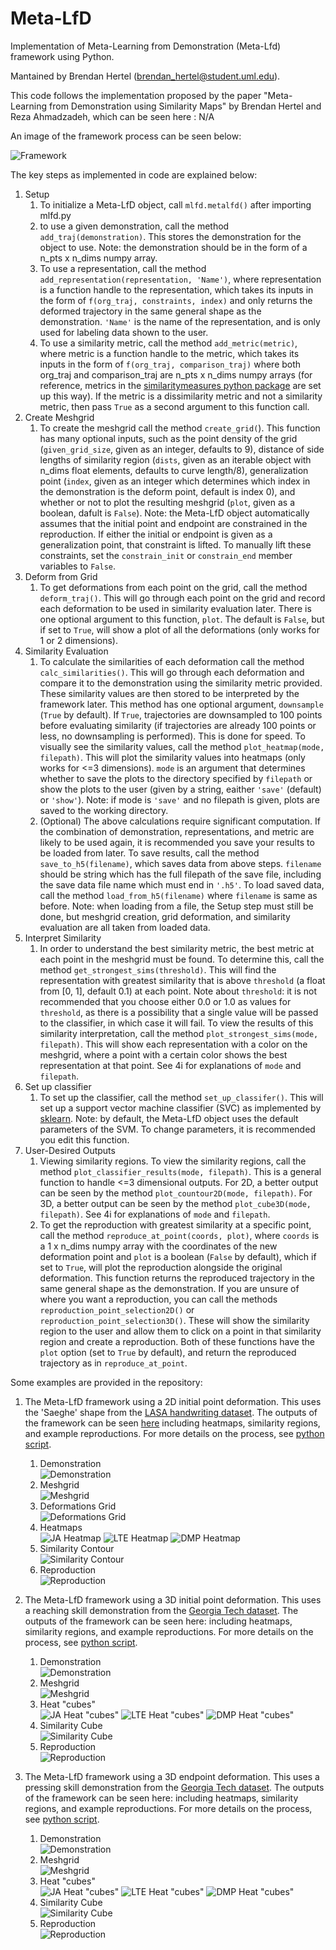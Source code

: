 # Meta-LfD
Implementation of Meta-Learning from Demonstration (Meta-Lfd) framework using Python.
 
Mantained by Brendan Hertel (brendan_hertel@student.uml.edu).
 
This code follows the implementation proposed by the paper "Meta-Learning from Demonstration using Similarity Maps" by Brendan Hertel and Reza Ahmadzadeh, which can be seen here : N/A <insert link>
 
An image of the framework process can be seen below:

![Framework](https://github.com/brenhertel/Meta-LfD/blob/master/.media/mlfd_flowchart_updated_3d_v2.png)

The key steps as implemented in code are explained below:

1. Setup
   1. To initialize a Meta-LfD object, call `mlfd.metalfd()` after importing mlfd.py
   1. to use a given demonstration, call the method `add_traj(demonstration)`. This stores the demonstration for the object to use. Note: the demonstration should be in the form of a n_pts x n_dims numpy array.
   1. To use a representation, call the method `add_representation(representation, 'Name')`, where representation is a function handle to the representation, which takes its inputs in the form of `f(org_traj, constraints, index)` and only returns the deformed trajectory in the same general shape as the demonstration. `'Name'` is the name of the representation, and is only used for labeling data shown to the user.
   1. To use a similarity metric, call the method `add_metric(metric)`, where metric is a function handle to the metric, which takes its inputs in the form of `f(org_traj, comparison_traj)` where both org_traj and comparison_traj  are n_pts x n_dims numpy arrays (for reference, metrics in the [similaritymeasures python package](https://pypi.org/project/similaritymeasures/) are set up this way). If the metric is a dissimilarity metric and not a similarity metric, then pass `True` as a second argument to this function call.
1. Create Meshgrid
   1. To create the meshgrid call the method `create_grid(`). This function has many optional inputs, such as the point density of the grid (`given_grid_size`, given as an integer, defaults to 9), distance of side lengths of similarity region (`dists`, given as an iterable object with n_dims float elements, defaults to curve length/8), generalization point (`index`, given as an integer which determines which index in the demonstration is the deform point, default is index 0), and whether or not to plot the resulting meshgrid (`plot`, given as a boolean, dafult is `False`). Note: the Meta-LfD object automatically assumes that the initial point and endpoint are constrained in the reproduction. If either the initial or endpoint is given as a generalization point, that constraint is lifted. To manually lift these constraints, set the `constrain_init` or `constrain_end` member variables to `False`.
1. Deform from Grid
   1. To get deformations from each point on the grid, call the method `deform_traj()`. This will go through each point on the grid and record each deformation to be used in similarity evaluation later. There is one optional argument to this function, `plot`. The default is `False`, but if set to `True`, will show a plot of all the deformations (only works for 1 or 2 dimensions).
1. Similarity Evaluation
   1. To calculate the similarities of each deformation call the method `calc_similarities()`. This will go through each deformation and compare it to the demonstration using the similarity metric provided. These similarity values are then stored to be interpreted by the framework later. This method has one optional argument, `downsample` (`True` by default). If `True`, trajectories are downsampled to 100 points before evaluating similarity (if trajectories are already 100 points or less, no downsampling is performed). This is done for speed. To visually see the similarity values, call the method `plot_heatmap(mode, filepath)`. This will plot the similarity values into heatmaps (only works for <=3 dimensions). `mode` is an argument that determines whether to save the plots to the directory specified by `filepath` or show the plots to the user (given by a string, eaither `'save'` (default) or `'show'`). Note: if mode is `'save'` and no filepath is given, plots are saved to the working directory.
   1. (Optional) The above calculations require significant computation. If the combination of demonstration, representations, and metric are likely to be used again, it is recommended you save your results to be loaded from later. To save results, call the method `save_to_h5(filename)`, which saves data from above steps. `filename` should be string which has the full filepath of the save file, including the save data file name which must end in `'.h5'`. To load saved data, call the method `load_from_h5(filename)` where `filename` is same as before. Note: when loading from a file, the Setup step must still be done, but meshgrid creation, grid deformation, and similarity evaluation are all taken from loaded data.
1. Interpret Similarity
   1. In order to understand the best similarity metric, the best metric at each point in the meshgrid must be found. To determine this, call the method `get_strongest_sims(threshold)`. This will find the representation with greatest similarity that is above `threshold` (a float from [0, 1], default 0.1) at each point. Note about `threshold`: it is not recommended that you choose either 0.0 or 1.0 as values for `threshold`, as there is a possibility that a single value will be passed to the classifier, in which case it will fail. To view the results of this similarity interpretation, call the method `plot_strongest_sims(mode, filepath)`. This will show each representation with a color on the meshgrid, where a point with a certain color shows the best representation at that point. See 4i for explanations of `mode` and `filepath`.
1. Set up classifier
   1. To set up the classifier, call the method `set_up_classifer()`. This will set up a support vector machine classifier (SVC) as implemented by [sklearn](https://scikit-learn.org/stable/modules/generated/sklearn.svm.SVC.html). Note: by default, the Meta-LfD object uses the default parameters of the SVM. To change parameters, it is recommended you edit this function.
1. User-Desired Outputs
   1. Viewing similarity regions. To view the similarity regions, call the method `plot_classifier_results(mode, filepath)`. This is a general function to handle <=3 dimensional outputs. For 2D, a better output can be seen by the method `plot_countour2D(mode, filepath)`. For 3D, a better output can be seen by the method `plot_cube3D(mode, filepath)`. See 4i for explanations of `mode` and `filepath`.
   1. To get the reproduction with greatest similarity at a specific point, call the method `reproduce_at_point(coords, plot)`, where `coords` is a 1 x n_dims numpy array with the coordinates of the new deformation point and `plot` is a boolean (`False` by default), which if set to `True`, will plot the reproduction alongside the original deformation. This function returns the reproduced trajectory in the same general shape as the demonstration. If you are unsure of where you want a reproduction, you can call the methods `reproduction_point_selection2D()` or `reproduction_point_selection3D()`. These will show the similarity region to the user and allow them to click on a point in that similarity region and create a reproduction. Both of these functions have the `plot` option (set to `True` by default), and return the reproduced trajectory as in `reproduce_at_point`.
 
Some examples are provided in the repository:
1. The Meta-LfD framework using a 2D initial point deformation. This uses the 'Saeghe' shape from the [LASA handwriting dataset](https://bitbucket.org/khansari/lasahandwritingdataset/src/master/). The outputs of the framework can be seen [here](https://github.com/brenhertel/Meta-LfD/tree/master/example_outputs/2d_initpt_example) including heatmaps, similarity regions, and example reproductions. For more details on the process, see [python script](https://github.com/brenhertel/Meta-LfD/blob/master/scripts/2d_initpt_example_prcess.py).
   1. Demonstration <br/> ![Demonstration](https://github.com/brenhertel/Meta-LfD/blob/master/example_outputs/2d_initpt_example/Original%20Trajectory.png)
   1. Meshgrid <br/> ![Meshgrid](https://github.com/brenhertel/Meta-LfD/blob/master/example_outputs/2d_initpt_example/meshgrid.png)
   1. Deformations Grid <br/> ![Deformations Grid](https://github.com/brenhertel/Meta-LfD/blob/master/example_outputs/2d_initpt_example/deformations.png)
   1. Heatmaps <br/> ![JA Heatmap](https://github.com/brenhertel/Meta-LfD/blob/master/example_outputs/2d_initpt_example/JA%20Heatmap.png) ![LTE Heatmap](https://github.com/brenhertel/Meta-LfD/blob/master/example_outputs/2d_initpt_example/LTE%20Heatmap.png) ![DMP Heatmap](https://github.com/brenhertel/Meta-LfD/blob/master/example_outputs/2d_initpt_example/DMP%20Heatmap.png)
   1. Similarity Contour <br/> ![Similarity Contour](https://github.com/brenhertel/Meta-LfD/blob/master/example_outputs/2d_initpt_example/Similarity%20Contour.png)
   1. Reproduction <br/> ![Reproduction](https://github.com/brenhertel/Meta-LfD/blob/master/example_outputs/2d_initpt_example/example_reproduction.png)
 
1. The Meta-LfD framework using a 3D initial point deformation. This uses a reaching skill demonstration from the [Georgia Tech dataset](https://arxiv.org/abs/1911.02725). The outputs of the framework can be seen here: <insert fpath link> including heatmaps, similarity regions, and example reproductions. For more details on the process, see [python script](https://github.com/brenhertel/Meta-LfD/blob/master/scripts/3d_initpt_example_prcess.py).
   1. Demonstration <br/> ![Demonstration](https://github.com/brenhertel/Meta-LfD/blob/master/example_outputs/3d_initpt_example/Original%20Trajectory.png)
   1. Meshgrid <br/> ![Meshgrid](https://github.com/brenhertel/Meta-LfD/blob/master/example_outputs/3d_initpt_example/meshgrid.png)
   1. Heat "cubes" <br/> ![JA Heat "cubes"](https://github.com/brenhertel/Meta-LfD/blob/master/example_outputs/3d_initpt_example/JA%20Heatcube.png) ![LTE Heat "cubes"](https://github.com/brenhertel/Meta-LfD/blob/master/example_outputs/3d_initpt_example/LTE%20Heatcube.png) ![DMP Heat "cubes"](https://github.com/brenhertel/Meta-LfD/blob/master/example_outputs/3d_initpt_example/DMP%20Heatcube.png)
   1. Similarity Cube <br/> ![Similarity Cube](https://github.com/brenhertel/Meta-LfD/blob/master/example_outputs/3d_initpt_example/Similarity%20Region%20Cube.png)
   1. Reproduction <br/> ![Reproduction](https://github.com/brenhertel/Meta-LfD/blob/master/example_outputs/3d_initpt_example/example_reproduction.png)
 
1. The Meta-LfD framework using a 3D endpoint deformation. This uses  a pressing skill demonstration from the [Georgia Tech dataset](https://arxiv.org/abs/1911.02725). The outputs of the framework can be seen here: <insert fpath link> including heatmaps, similarity regions, and example reproductions. For more details on the process, see [python script](https://github.com/brenhertel/Meta-LfD/blob/master/scripts/3d_endpt_example_prcess.py).
   1. Demonstration <br/> ![Demonstration](https://github.com/brenhertel/Meta-LfD/blob/master/example_outputs/3d_endpt_example/Original%20Trajectory.png)
   1. Meshgrid <br/> ![Meshgrid](https://github.com/brenhertel/Meta-LfD/blob/master/example_outputs/3d_endpt_example/meshgrid.png)
   1. Heat "cubes" <br/> ![JA Heat "cubes"](https://github.com/brenhertel/Meta-LfD/blob/master/example_outputs/3d_endpt_example/JA%20Heatcube.png) ![LTE Heat "cubes"](https://github.com/brenhertel/Meta-LfD/blob/master/example_outputs/3d_endpt_example/LTE%20Heatcube.png) ![DMP Heat "cubes"](https://github.com/brenhertel/Meta-LfD/blob/master/example_outputs/3d_endpt_example/DMP%20Heatcube.png)
   1. Similarity Cube <br/> ![Similarity Cube](https://github.com/brenhertel/Meta-LfD/blob/master/example_outputs/3d_endpt_example/Similarity%20Region%20Cube.png)
   1. Reproduction <br/> ![Reproduction](https://github.com/brenhertel/Meta-LfD/blob/master/example_outputs/3d_endpt_example/example_reproduction.png)
